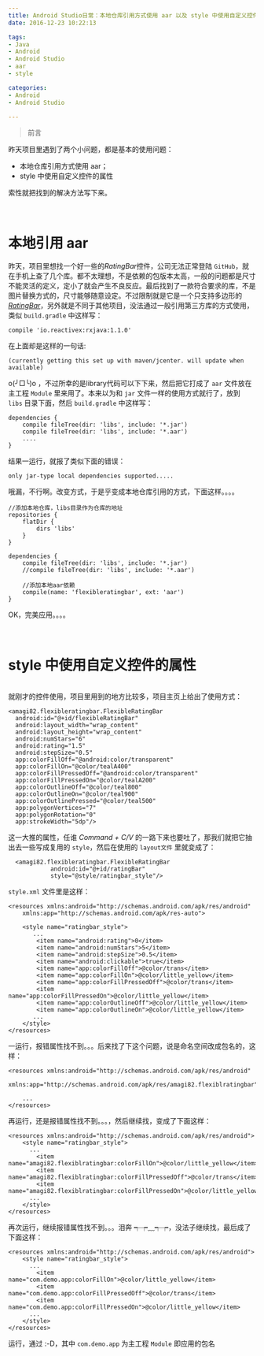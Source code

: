 ```yaml
---
title: Android Studio日常：本地仓库引用方式使用 aar 以及 style 中使用自定义控件属性
date: 2016-12-23 10:22:13

tags:
- Java
- Android
- Android Studio
- aar
- style

categories:
- Android
- Android Studio

---
```


> 前言 

昨天项目里遇到了两个小问题，都是基本的使用问题：
- 本地仓库引用方式使用 aar；
- style 中使用自定义控件的属性

索性就把找到的解决方法写下来。


<!--- more --->
<br>

# 本地引用 aar
昨天，项目里想找一个好一些的*RatingBar*控件，公司无法正常登陆 `GitHub`，就在手机上查了几个库。都不太理想，不是依赖的包版本太高，一般的问题都是尺寸不能灵活的定义，定小了就会产生不良反应。最后找到了一款符合要求的库，不是图片替换方式的，尺寸能够随意设定。不过限制就是它是一个只支持多边形的 [*RatingBar*](https://github.com/Amagi82/FlexibleRatingBar)，另外就是不同于其他项目，没法通过一般引用第三方库的方式使用，类似 `build.gradle` 中这样写：

```
compile 'io.reactivex:rxjava:1.1.0'
```

在上面却是这样的一句话:

```
(currently getting this set up with maven/jcenter. will update when available)
```

o(╯□╰)o ，不过所幸的是library代码可以下下来，然后把它打成了 `aar` 文件放在主工程 `Module` 里来用了。本来以为和 `jar` 文件一样的使用方式就行了，放到 `libs` 目录下面，然后 `build.gradle` 中这样写：

```
dependencies {
    compile fileTree(dir: 'libs', include: '*.jar')
    compile fileTree(dir: 'libs', include: '*.aar')
	....
}
```
结果一运行，就报了类似下面的错误：

```
only jar-type local dependencies supported.....
```

哦漏，不行啊。改变方式，于是乎变成本地仓库引用的方式，下面这样。。。。

```
//添加本地仓库，libs目录作为仓库的地址
repositories {
    flatDir {
        dirs 'libs'
    }
}

dependencies {
    compile fileTree(dir: 'libs', include: '*.jar')
    //compile fileTree(dir: 'libs', include: '*.aar')

    //添加本地aar依赖
    compile(name: 'flexibleratingbar', ext: 'aar')
}
```

OK，完美应用。。。。

<br>


# style 中使用自定义控件的属性

<br>
就刚才的控件使用，项目里用到的地方比较多，项目主页上给出了使用方式：

```
<amagi82.flexibleratingbar.FlexibleRatingBar
  android:id="@+id/flexibleRatingBar"
  android:layout_width="wrap_content"
  android:layout_height="wrap_content"
  android:numStars="6"
  android:rating="1.5"
  android:stepSize="0.5"
  app:colorFillOff="@android:color/transparent"
  app:colorFillOn="@color/tealA400"
  app:colorFillPressedOff="@android:color/transparent"
  app:colorFillPressedOn="@color/tealA200"
  app:colorOutlineOff="@color/teal800"
  app:colorOutlineOn="@color/teal900"
  app:colorOutlinePressed="@color/teal500"
  app:polygonVertices="7"
  app:polygonRotation="0"
  app:strokeWidth="5dp"/>
```

这一大推的属性，任谁 *Command + C/V* 的一路下来也要吐了，那我们就把它抽出去一些写成复用的 `style`，然后在使用的 `layout文件` 里就变成了：

```
  <amagi82.flexibleratingbar.FlexibleRatingBar
            android:id="@+id/ratingBar"
            style="@style/ratingbar_style"/>
```

`style.xml` 文件里是这样：

```
<resources xmlns:android="http://schemas.android.com/apk/res/android"
	xmlns:app="http://schemas.android.com/apk/res-auto">
	
	<style name="ratingbar_style">
       ...
        <item name="android:rating">0</item>
        <item name="android:numStars">5</item>
        <item name="android:stepSize">0.5</item>
        <item name="android:clickable">true</item>
        <item name="app:colorFillOff">@color/trans</item>
        <item name="app:colorFillOn">@color/little_yellow</item>
        <item name="app:colorFillPressedOff">@color/trans</item>
        <item name="app:colorFillPressedOn">@color/little_yellow</item>
        <item name="app:colorOutlineOff">@color/little_yellow</item>
        <item name="app:colorOutlineOn">@color/little_yellow</item>
       ...
	</style>
</resources>
```

一运行，报错属性找不到。。。后来找了下这个问题，说是命名空间改成包名的，这样：

```
<resources xmlns:android="http://schemas.android.com/apk/res/android"
	xmlns:app="http://schemas.android.com/apk/res/amagi82.flexiblratingbar">
	
	...
</resources>
```

再运行，还是报错属性找不到。。。，然后继续找，变成了下面这样：


```
<resources xmlns:android="http://schemas.android.com/apk/res/android">
	<style name="ratingbar_style">
      ...
        <item name="amagi82.flexiblratingbar:colorFillOn">@color/little_yellow</item>
        <item name="amagi82.flexiblratingbar:colorFillPressedOff">@color/trans</item>
        <item name="amagi82.flexiblratingbar:colorFillPressedOn">@color/little_yellow</item>
      ...
	</style>
</resources>
```

再次运行，继续报错属性找不到。。。泪奔 ┭┮﹏┭┮，没法子继续找，最后成了下面这样：

```
<resources xmlns:android="http://schemas.android.com/apk/res/android">
	<style name="ratingbar_style">
      ...
        <item name="com.demo.app:colorFillOn">@color/little_yellow</item>
        <item name="com.demo.app:colorFillPressedOff">@color/trans</item>
        <item name="com.demo.app:colorFillPressedOn">@color/little_yellow</item>
      ...
	</style>
</resources>
```

运行，通过 :-D，其中 `com.demo.app` 为主工程 `Module` 即应用的包名
